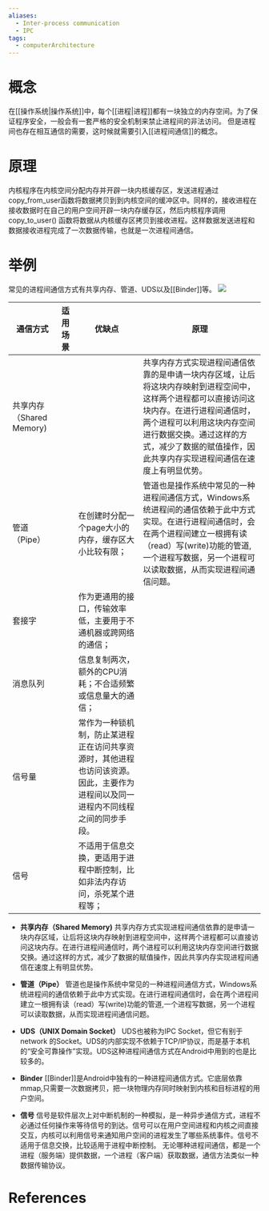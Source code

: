 ```yaml
---
aliases:
  - Inter-process communication
  - IPC
tags:
  - computerArchitecture
---
```

# 概念
在[[操作系统|操作系统]]中，每个[[进程|进程]]都有一块独立的内存空间。为了保证程序安全，一般会有一套严格的安全机制来禁止进程间的非法访问。
但是进程间也存在相互通信的需要，这时候就需要引入[[进程间通信]]的概念。
# 原理
内核程序在内核空间分配内存并开辟一块内核缓存区，发送进程通过copy_from_user函数将数据拷贝到到内核空间的缓冲区中。同样的，接收进程在接收数据时在自己的用户空间开辟一块内存缓存区，然后内核程序调用 copy_to_user() 函数将数据从内核缓存区拷贝到接收进程。这样数据发送进程和数据接收进程完成了一次数据传输，也就是一次进程间通信。

# 举例
常见的进程间通信方式有共享内存、管道、UDS以及[[Binder]]等。
![](https://img-blog.csdnimg.cn/img_convert/c2640106de695422cdf67b587667fd4b.png)

| **通信方式**             | **适用场景** | **优缺点**                                                                                                                       | **原理**                                                                                                                                                                                                                                                                   |
| ------------------------ | ------------ | -------------------------------------------------------------------------------------------------------------------------------- | -------------------------------------------------------------------------------------------------------------------------------------------------------------------------------------------------------------------------------------------------------------------------- |
| 共享内存（Shared Memory) |              |                                                                                                                                  | 共享内存方式实现进程间通信依靠的是申请一块内存区域，让后将这块内存映射到进程空间中，这样两个进程都可以直接访问这块内存。在进行进程间通信时，两个进程可以利用这块内存空间进行数据交换。通过这样的方式，减少了数据的赋值操作，因此共享内存实现进程间通信在速度上有明显优势。 |
| 管道（Pipe）             |              | 在创建时分配一个page大小的内存，缓存区大小比较有限；                                                                             | 管道也是操作系统中常见的一种进程间通信方式，Windows系统进程间的通信依赖于此中方式实现。在进行进程间通信时，会在两个进程间建立一根拥有读（read）写(write)功能的管道,一个进程写数据，另一个进程可以读取数据，从而实现进程间通信问题。                                        |
| 套接字                   |              | 作为更通用的接口，传输效率低，主要用于不通机器或跨网络的通信；                                                                   |                                                                                                                                                                                                                                                                            |
| 消息队列                 |              | 信息复制两次，额外的CPU消耗；不合适频繁或信息量大的通信；                                                                        |                                                                                                                                                                                                                                                                            |
| 信号量                   |              | 常作为一种锁机制，防止某进程正在访问共享资源时，其他进程也访问该资源。因此，主要作为进程间以及同一进程内不同线程之间的同步手段。 |                                                                                                                                                                                                                                                                            |
| 信号                     |              | 不适用于信息交换，更适用于进程中断控制，比如非法内存访问，杀死某个进程等；                                                                                                                                 |                                                                                                                                                                                                                                                                            |

-   **共享内存（Shared Memory)** 共享内存方式实现进程间通信依靠的是申请一块内存区域，让后将这块内存映射到进程空间中，这样两个进程都可以直接访问这块内存。在进行进程间通信时，两个进程可以利用这块内存空间进行数据交换。通过这样的方式，减少了数据的赋值操作，因此共享内存实现进程间通信在速度上有明显优势。
    
-   **管道（Pipe）** 管道也是操作系统中常见的一种进程间通信方式，Windows系统进程间的通信依赖于此中方式实现。在进行进程间通信时，会在两个进程间建立一根拥有读（read）写(write)功能的管道,一个进程写数据，另一个进程可以读取数据，从而实现进程间通信问题。
    
-   **UDS（UNIX Domain Socket）** UDS也被称为IPC Socket，但它有别于network 的Socket。UDS的内部实现不依赖于TCP/IP协议，而是基于本机的“安全可靠操作”实现。UDS这种进程间通信方式在Android中用到的也是比较多的。
    
-   **Binder** [[Binder]]是Android中独有的一种进程间通信方式。它底层依靠mmap,只需要一次数据拷贝，把一块物理内存同时映射到内核和目标进程的用户空间。
- **信号** 信号是软件层次上对中断机制的一种模拟，是一种异步通信方式，进程不必通过任何操作来等待信号的到达。信号可以在用户空间进程和内核之间直接交互，内核可以利用信号来通知用户空间的进程发生了哪些系统事件。信号不适用于信息交换，比较适用于进程中断控制。
无论哪种进程间通信，都是一个进程（服务端）提供数据，一个进程（客户端）获取数据，通信方法类似一种数据传输协议。

# References 
